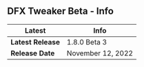 ## DFX Tweaker Beta - Info

|Latest|Info|
|---|---|
|**Latest Release**|1.8.0 Beta 3|
|**Release Date**|November 12, 2022|
